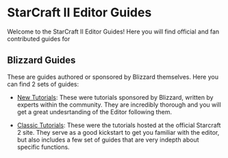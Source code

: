 # StarCraft II Editor Guides
Welcome to the StarCraft II Editor Guides! Here you will find official and fan contributed guides for

## Blizzard Guides

These are guides authored or sponsored by Blizzard themselves. Here you can find 2 sets of guides:

* [New Tutorials](./New_Tutorials): These were tutorials sponsored by Blizzard, written by experts within the community. They are incredibly thorough and you will get a great undesrtanding of the Editor following them.

* [Classic Tutorials](./Classic_Tutorials): These were the tutorials hosted at the official Starcraft 2 site. They serve as a good kickstart to get you familiar with the editor, but also includes a few set of guides that are very indepth about specific functions.
